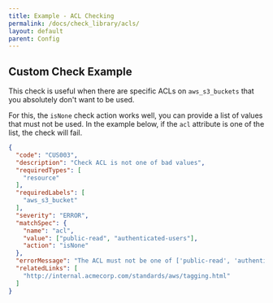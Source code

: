 ```yaml
---
title: Example - ACL Checking
permalink: /docs/check_library/acls/
layout: default
parent: Config
---
```


## Custom Check Example  

This check is useful when there are specific ACLs on `aws_s3_buckets` that you absolutely don't want to be used.

For this, the `isNone` check action works well, you can provide a list of values that must not be used. In the example below, if the `acl` attribute is one of the list, the check will fail.



```json
{
  "code": "CUS003",
  "description": "Check ACL is not one of bad values",
  "requiredTypes": [
    "resource"
  ],
  "requiredLabels": [
    "aws_s3_bucket"
  ],
  "severity": "ERROR",
  "matchSpec": {
    "name": "acl",
    "value": ["public-read", "authenticated-users"],
    "action": "isNone"
  },
  "errorMessage": "The ACL must not be one of ['public-read', 'authenticated-users']",
  "relatedLinks": [
    "http://internal.acmecorp.com/standards/aws/tagging.html"
  ]
}
```
